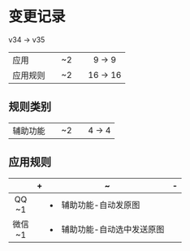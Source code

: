 # 变更记录

v34 -> v35

||||||
|-|:-:|:-:|:-:|:-:|
|应用||~2||9 -> 9|
|应用规则||~2||16 -> 16|

## 规则类别

||||||
|-|:-:|:-:|:-:|:-:|
|辅助功能||~2||4 -> 4|

## 应用规则

||+|~|-|
|:-:|-|-|-|
|QQ<br>~1||<li>辅助功能-自动发原图||
|微信<br>~1||<li>辅助功能-自动选中发送原图||
